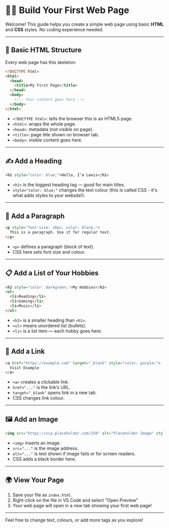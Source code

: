 # 👨‍💻 Build Your First Web Page

Welcome! This guide helps you create a simple web page using basic **HTML** and **CSS** styles. No coding experience needed.

---

## 🧱 Basic HTML Structure

Every web page has this skeleton:

```html
<!DOCTYPE html>
<html>
  <head>
    <title>My First Page</title>
  </head>
  <body>
    <!-- Your content goes here -->
  </body>
</html>
```

- `<!DOCTYPE html>`: tells the browser this is an HTML5 page.  
- `<html>`: wraps the whole page.  
- `<head>`: metadata (not visible on page).  
- `<title>`: page title shown on browser tab.  
- `<body>`: visible content goes here.

---

## ✍️ Add a Heading

```html
<h1 style="color: blue;">Hello, I’m Lewis</h1>
```

- `<h1>` is the biggest heading tag — good for main titles.  
- `style="color: blue;"` changes the text colour (this is called CSS - it's what adds styles to your website!).

---

## 📝 Add a Paragraph

```html
<p style="font-size: 16px; color: black;">
  This is a paragraph. Use it for regular text.
</p>
```

- `<p>` defines a paragraph (block of text).  
- CSS here sets font size and colour.

---

## 📋 Add a List of Your Hobbies

```html
<h2 style="color: darkgreen;">My Hobbies</h2>
<ul>
  <li>Reading</li>
  <li>Gaming</li>
  <li>Music</li>
</ul>
```

- `<h2>` is a smaller heading than `<h1>`.  
- `<ul>` means unordered list (bullets).  
- `<li>` is a list item — each hobby goes here.

---

## 🔗 Add a Link

```html
<a href="https://example.com" target="_blank" style="color: purple;">
  Visit Example
</a>
```

- `<a>` creates a clickable link.  
- `href="..."` is the link’s URL.  
- `target="_blank"` opens link in a new tab.  
- CSS changes link colour.

---

## 🖼️ Add an Image

```html
<img src="https://via.placeholder.com/150" alt="Placeholder Image" style="border: 2px solid black;" />
```

- `<img>` inserts an image.  
- `src="..."` is the image address.  
- `alt="..."` is text shown if image fails or for screen readers.  
- CSS adds a black border here.

---

## 🌍 View Your Page

1. Save your file as `index.html`.  
2. Right-click on the file in VS Code and select "Open Preview"  
3. Your web page will open in a new tab showing your first web page!

---

Feel free to change text, colours, or add more tags as you explore!  
